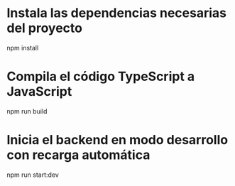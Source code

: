 # Instala las dependencias necesarias del proyecto
npm install

# Compila el código TypeScript a JavaScript
npm run build

# Inicia el backend en modo desarrollo con recarga automática
npm run start:dev
